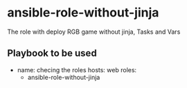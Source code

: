 # ansible-role-without-jinja
The role with deploy RGB game without jinja, Tasks and Vars

Playbook to be used
---
  - name: checing the roles
    hosts: web
    roles:
     - ansible-role-without-jinja
